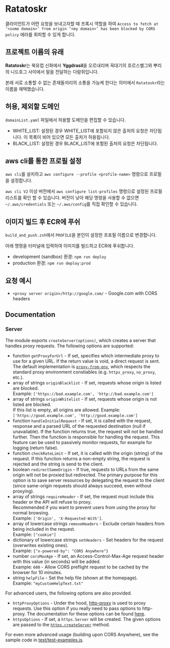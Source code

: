 # Ratatoskr
클라이언트가 어떤 요청을 보내고자할 때 프록시 역할을 하여 `Access to fetch at ‘<some domain>’ from origin ‘<my domain>’ has been blocked by CORS policy` 에러를 회피할 수 있게 합니다.

## 프로젝트 이름의 유래 
**Ratatoskr**는 북유럽 신화에서 **Yggdrasil**을 오르내리며 꼭대기의 흐르스벨그와 뿌리의 니드호그 사이에서 말을 전달하는 다람쥐입니다.

본래 서로 소통할 수 없는 존재들끼리의 소통을 가능케 한다는 의미에서 `Ratatoskr`라는 이름을 채택했습니다.

## 허용, 제외할 도메인
`domainList.yaml` 파일에서 허용할 도메인을 편집할 수 있습니다.
- WHITE_LIST: 설정된 경우 WHITE_LIST에 포함되지 않은 출처의 요청은 차단됩니다. 이 목록이 비어 있으면 모든 출처가 허용됩니다.
- BLACK_LIST: 설정된 경우 BLACK_LIST에 포함된 출처의 요청은 차단됩니다.
## aws cli를 통한 프로필 설정
`aws cli`를 설치하고 `aws configure --profile <profile-name>` 명령으로 프로필을 설정합니다.

`aws cli V2` 이상 버전에서 `aws configure list-profiles` 명령으로 설정된 프로필 리스트를 확인 할 수 있습니다.
버전이 낮아 해당 명령을 사용할 수 없으면 `~/.aws/credentials` 또는 `~/.aws/config`를 직접 확인할 수 있습니다.

## 이미지 빌드 후 ECR에 푸쉬
`build_and_push.zsh`에서 `PROFILE`을 본인이 설정한 프포필 이름으로 변경합니다.

아래 명령을 터미널에 입력하여 이미지를 빌드하고 ECR에 푸쉬합니다.
- development (sandbox) 환경: `npm run deploy`
- production 환경: `npm run deploy:prod`

## 요청 예시
* `<proxy server origin>/http://google.com/` - Google.com with CORS headers


## Documentation

### Server

The module exports `createServer(options)`, which creates a server that handles
proxy requests. The following options are supported:

* function `getProxyForUrl` - If set, specifies which intermediate proxy to use for a given URL.
  If the return value is void, a direct request is sent. The default implementation is
  [`proxy-from-env`](https://github.com/Rob--W/proxy-from-env), which respects the standard proxy
  environment constiables (e.g. `https_proxy`, `no_proxy`, etc.).
* array of strings `originBlacklist` - If set, requests whose origin is listed are blocked.  
  Example: `['https://bad.example.com', 'http://bad.example.com']`
* array of strings `originWhitelist` - If set, requests whose origin is not listed are blocked.  
  If this list is empty, all origins are allowed.
  Example: `['https://good.example.com', 'http://good.example.com']`
* function `handleInitialRequest` - If set, it is called with the request, response and a parsed
  URL of the requested destination (null if unavailable). If the function returns true, the request
  will not be handled further. Then the function is responsible for handling the request.
  This feature can be used to passively monitor requests, for example for logging (return false).
* function `checkRateLimit` - If set, it is called with the origin (string) of the request. If this
  function returns a non-empty string, the request is rejected and the string is send to the client.
* boolean `redirectSameOrigin` - If true, requests to URLs from the same origin will not be proxied but redirected.
  The primary purpose for this option is to save server resources by delegating the request to the client
  (since same-origin requests should always succeed, even without proxying).
* array of strings `requireHeader` - If set, the request must include this header or the API will refuse to proxy.  
  Recommended if you want to prevent users from using the proxy for normal browsing.  
  Example: `['Origin', 'X-Requested-With']`.
* array of lowercase strings `removeHeaders` - Exclude certain headers from being included in the request.  
  Example: `["cookie"]`
* dictionary of lowercase strings `setHeaders` - Set headers for the request (overwrites existing ones).  
  Example: `{"x-powered-by": "CORS Anywhere"}`
* number `corsMaxAge` - If set, an Access-Control-Max-Age request header with this value (in seconds) will be added.  
  Example: `600` - Allow CORS preflight request to be cached by the browser for 10 minutes.
* string `helpFile` - Set the help file (shown at the homepage).  
  Example: `"myCustomHelpText.txt"`

For advanced users, the following options are also provided.

* `httpProxyOptions` - Under the hood, [http-proxy](https://github.com/nodejitsu/node-http-proxy)
  is used to proxy requests. Use this option if you really need to pass options
  to http-proxy. The documentation for these options can be found [here](https://github.com/nodejitsu/node-http-proxy#options).
* `httpsOptions` - If set, a `https.Server` will be created. The given options are passed to the
  [`https.createServer`](https://nodejs.org/api/https.html#https_https_createserver_options_requestlistener) method.

For even more advanced usage (building upon CORS Anywhere),
see the sample code in [test/test-examples.js](test/test-examples.js).
